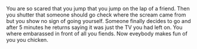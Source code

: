 You are so scared that you jump that you jump on the lap of a friend. 
Then you shutter that someone should go check where the scream came from 
but you show no sign of going yourself.
Someone finally decides to go and after 5 minutes he returns saying it was just the TV you had left on.
You where embarassed in front of all you fiends. Now eveybody makes fun of you you chicken.
